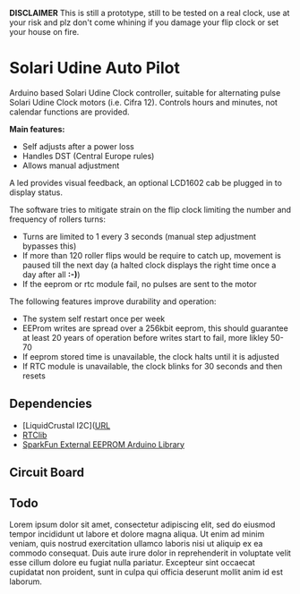 **DISCLAIMER**
This is still a prototype, still to be tested on a real clock, use at your risk and plz don't come whining if you damage your flip clock or set your house on fire. 


# Solari Udine Auto Pilot

Arduino based Solari Udine Clock controller, suitable for alternating pulse Solari Udine Clock motors (i.e. Cifra 12). Controls hours and minutes, not calendar functions are provided.

**Main features:**
- Self adjusts after a power loss
- Handles DST (Central Europe rules)
- Allows manual adjustment

A led provides visual feedback, an optional LCD1602 cab be plugged in to display status. 

The software tries to mitigate strain on the flip clock limiting the number and frequency of rollers turns:
- Turns are limited to 1 every 3 seconds (manual step adjustment bypasses this)
- If more than 120 roller flips would be require to catch up, movement is paused till the next day (a halted clock displays the right time once a day after all **:-)**)
- If the eeprom or rtc module fail, no pulses are sent to the motor

The following features improve durability and operation:
- The system self restart once per week
- EEProm writes are spread over a 256kbit eeprom, this should guarantee at least 20 years of operation before writes start to fail, more likley 50-70
- If eeprom stored time is unavailable, the clock halts until it is adjusted
- If RTC module is unavailable, the clock blinks for 30 seconds and then resets



## Dependencies

- [LiquidCrustal I2C]([URL](https://github.com/johnrickman/LiquidCrystal_I2C)
- [RTClib](https://github.com/adafruit/RTClib)
- [SparkFun External EEPROM Arduino Library](https://github.com/sparkfun/SparkFun_External_EEPROM_Arduino_Library)

## Circuit Board



## Todo

Lorem ipsum dolor sit amet, consectetur adipiscing elit, sed do eiusmod tempor incididunt ut labore et dolore magna aliqua. Ut enim ad minim veniam, quis nostrud exercitation ullamco laboris nisi ut aliquip ex ea commodo consequat. Duis aute irure dolor in reprehenderit in voluptate velit esse cillum dolore eu fugiat nulla pariatur. Excepteur sint occaecat cupidatat non proident, sunt in culpa qui officia deserunt mollit anim id est laborum.
